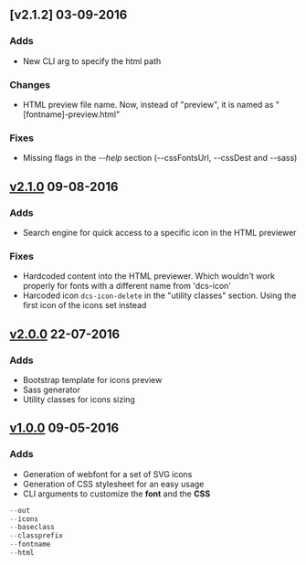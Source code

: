 ## [v2.1.2] 03-09-2016
### Adds
* New CLI arg to specify the html path

### Changes
* HTML preview file name. Now, instead of "preview", it is named as "[fontname]-preview.html"

### Fixes
* Missing flags in the *--help* section (--cssFontsUrl, --cssDest and --sass)

## [v2.1.0] 09-08-2016
### Adds
* Search engine for quick access to a specific icon in the HTML previewer

### Fixes
* Hardcoded content into the HTML previewer. Which wouldn't work properly for fonts with a different name from 'dcs-icon'
* Harcoded icon ```dcs-icon-delete``` in the "utility classes" section. Using the first icon of the icons set instead

## [v2.0.0] 22-07-2016
### Adds
* Bootstrap template for icons preview
* Sass generator
* Utility classes for icons sizing

## [v1.0.0] 09-05-2016
### Adds
* Generation of webfont for a set of SVG icons
* Generation of CSS stylesheet for an easy usage
* CLI arguments to customize the **font** and the **CSS**
```javascript
--out
--icons
--baseclass
--classprefix
--fontname
--html
```

[v1.0.0]: https://github.com/Exictos-DCS/dcs-icon-font/releases/tag/v1.0.0
[v2.0.0]: https://github.com/Exictos-DCS/dcs-icon-font/releases/tag/v2.0.0
[v2.1.0]: https://github.com/Exictos-DCS/dcs-icon-font/releases/tag/v2.1.0
